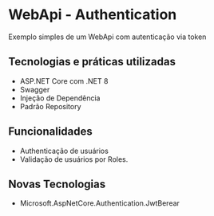 # WebApi - Authentication

Exemplo simples de um WebApi com autenticação via token

## Tecnologias e práticas utilizadas
- ASP.NET Core com .NET 8
- Swagger
- Injeção de Dependência
- Padrão Repository

## Funcionalidades
- Authenticação de usuários
- Validação de usuários por Roles.

## Novas Tecnologias
- Microsoft.AspNetCore.Authentication.JwtBerear